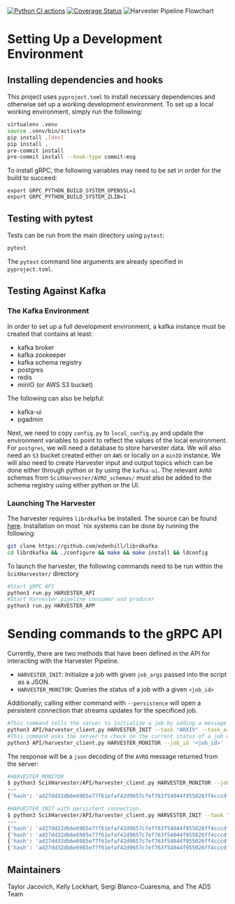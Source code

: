 [![Python CI actions](https://github.com/tjacovich/ADSHarvesterPipeline/actions/workflows/python_actions.yml/badge.svg)](https://github.com/tjacovich/ADSHarvesterPipeline/actions/workflows/python_actions.yml) [![Coverage Status](https://coveralls.io/repos/github/tjacovich/SciXHarvesterPipeline/badge.svg)](https://coveralls.io/github/tjacovich/SciXHarvesterPipeline)
![Harvester Pipeline Flowchart](README_assets/Harvester_implementation.png?raw=true "Harvester Pipeline Flowchart")

# Setting Up a Development Environment
## Installing dependencies and hooks
This project uses `pyproject.toml` to install necessary dependencies and otherwise set up a working development environment. To set up a local working environment, simply run the following:
```bash
virtualenv .venv
source .venv/bin/activate
pip install .[dev]
pip install .
pre-commit install
pre-commit install --hook-type commit-msg
```

To install gRPC, the following variables may need to be set in order for the build to succeed:

```
export GRPC_PYTHON_BUILD_SYSTEM_OPENSSL=1
export GRPC_PYTHON_BUILD_SYSTEM_ZLIB=1
```

## Testing with pytest
Tests can be run from the main directory using `pytest`:
```bash
pytest
```

The `pytest` command line arguments are already specified in `pyproject.toml`.

## Testing Against Kafka
### The Kafka Environment
In order to set up a full development environment, a kafka instance must be created that contains at least:
 - kafka broker
 - kafka zookeeper
 - kafka schema registry
 - postgres
 - redis
 - minIO (or AWS S3 bucket)

The following can also be helpful:
 - kafka-ui
 - pgadmin

Next, we need to copy `config.py` to `local_config.py` and update the environment variables to point to reflect the values of the local environment.
For `postgres`, we will need a  database to store harvester data. We will also need an `S3` bucket created either on `AWS` or locally on a `minIO` instance.
We will also need to create Harvester input and output topics which can be done either through python or by using the `kafka-ui`.
The relevant `AVRO` schemas from `SciXHarvester/AVRO_schemas/` must also be added to the schema registry using either python or the UI.

### Launching The Harvester
The harvester requires `librdkafka` be installed. The source can be found [here](https://github.com/edenhill/librdkafka).
Installation on most `nix systems can be done by running the following:
```bash
git clone https://github.com/edenhill/librdkafka
cd librdkafka && ./configure && make && make install && ldconfig
```
To launch the harvester, the following commands need to be run within the `SciXHarvester/` directory
```bash
#Start gRPC API
python3 run.py HARVESTER_API
#Start Harvester pipeline consumer and producer
python3 run.py HARVESTER_APP
```

# Sending commands to the gRPC API

Currently, there are two methods that have been defined in the API for interacting with the Harvester Pipeline.
- `HARVESTER_INIT`: Initialize a job with given `job_args` passed into the script as a JSON.
- `HARVESTER_MONITOR`: Queries the status of a job with a given `<job_id>`

Additionally, calling either command with `--persistence` will open a persistent connection that streams updates for the specificed job.

```bash
#This command tells the server to initialize a job by adding a message to the Harvester Topic
python3 API/harvester_client.py HARVESTER_INIT --task "ARXIV" --task_args '{"harvest_type": "metadata", "daterange": "YYYY-MM-DD"}'
#This command asks the server to check on the current status of a job with <job_id>
python3 API/harvester_client.py HARVESTER_MONITOR --job_id '<job_id>'
```

The response will be a `json` decoding of the `AVRO` message returned from the server:
```bash
#HARVESTER_MONITOR
$ python3 SciXHarvester/API/harvester_client.py HARVESTER_MONITOR --job_id 'ad27dd32db6e6985e77f61efaf42d9657c7ef763f54044f955026ff4cccdfe9e'
---
{'hash': 'ad27dd32db6e6985e77f61efaf42d9657c7ef763f54044f955026ff4cccdfe9e', 'id': None, 'task': 'MONITOR', 'status': 'Success', 'task_args': {'ingest': None, 'ingest_type': None, 'daterange': None, 'resumptionToken': None, 'persistence': False}}
```
```bash
#HARVESTER_INIT with persistent connection.
$ python3 SciXHarvester/API/harvester_client.py HARVESTER_INIT --task "ARXIV" --task_args '{"ingest": "True", "ingest_type": "metadata", "daterange":"2023-05-02"}' --persistence
---
{'hash': 'ad27dd32db6e6985e77f61efaf42d9657c7ef763f54044f955026ff4cccdfe9e', 'id': None, 'task': 'ARXIV', 'status': 'Pending', 'task_args': {'ingest': True, 'ingest_type': 'metadata', 'daterange': '2023-05-02', 'resumptionToken': None, 'persistence': None}}
{'hash': 'ad27dd32db6e6985e77f61efaf42d9657c7ef763f54044f955026ff4cccdfe9e', 'id': None, 'task': 'ARXIV', 'status': 'Pending', 'task_args': {'ingest': True, 'ingest_type': 'metadata', 'daterange': '2023-05-02', 'resumptionToken': None, 'persistence': None}}
{'hash': 'ad27dd32db6e6985e77f61efaf42d9657c7ef763f54044f955026ff4cccdfe9e', 'id': None, 'task': 'ARXIV', 'status': 'Processing', 'task_args': {'ingest': True, 'ingest_type': 'metadata', 'daterange': '2023-05-02', 'resumptionToken': None, 'persistence': None}}
{'hash': 'ad27dd32db6e6985e77f61efaf42d9657c7ef763f54044f955026ff4cccdfe9e', 'id': None, 'task': 'ARXIV', 'status': 'Success', 'task_args': {'ingest': True, 'ingest_type': 'metadata', 'daterange': '2023-05-02', 'resumptionToken': None, 'persistence': None}}
```
## Maintainers

Taylor Jacovich, Kelly Lockhart, Sergi Blanco-Cuaresma, and The ADS Team
